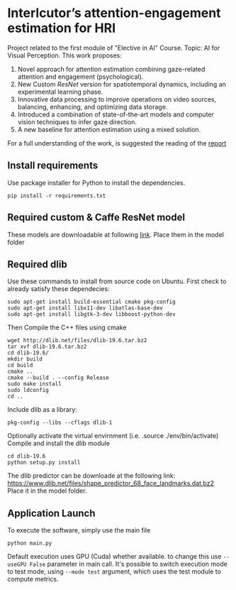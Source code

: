 
# Interlcutor’s attention-engagement estimation for HRI
Project related to the first module of "Elective in AI" Course. Topic: AI for Visual Perception.
This work proposes:

 1. Novel approach for attention estimation combining gaze-related attention and engagement (psychological).
 2. New Custom *ResNet* version for spatiotemporal dynamics, including an experimental learning phase.
 3. Innovative data processing to improve operations on video sources, balancing, enhancing, and optimizing data storage.
 4.  Introduced a combination of state-of-the-art models and computer vision techniques to infer gaze direction.
 5. A new baseline for attention estimation using a mixed solution.

For a full understanding of the work, is suggested the reading of the [report](https://github.com/FabrCas/VP_HRI-HCI/blob/main/report.pdf)

## Install requirements
Use package installer for Python to install the dependencies.

    pip install -r requirements.txt

## Required custom & Caffe ResNet model 
These models are downloadable at following [link](https://drive.google.com/drive/folders/1fdQdsUuNcvXUasF8iqcze6N-aJUYdmku?usp=sharing). Place them in the model folder

## Required dlib
Use these commands to install from source code on Ubuntu.
First check to already satisfy these dependecies:

    sudo apt-get install build-essential cmake pkg-config
    sudo apt-get install libx11-dev libatlas-base-dev
    sudo apt-get install libgtk-3-dev libboost-python-dev

Then Compile the C++ files using cmake

    wget http://dlib.net/files/dlib-19.6.tar.bz2
    tar xvf dlib-19.6.tar.bz2
    cd dlib-19.6/
    mkdir build
    cd build
    cmake ..
    cmake --build . --config Release
    sudo make install
    sudo ldconfig
    cd ..
Include dlib as a library:

    pkg-config --libs --cflags dlib-1

Optionally activate the virtual envirnment (i.e. .source ./env/bin/activate)
Compile and install the dlib module

    cd dlib-19.6
    python setup.py install

The dlib predictor can be downloade at the following link: https://www.dlib.net/files/shape_predictor_68_face_landmarks.dat.bz2
Place it in the model folder.
## Application Launch
To execute the software, simply use the main file

    python main.py

Default execution uses GPU (Cuda) whether available. to change this use `--useGPU False` parameter in main call.
It's possible to switch execution mode to test mode, using `--mode test` argument, which uses the test module to compute metrics.


